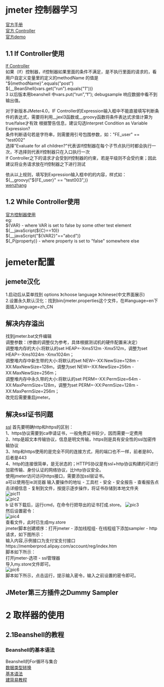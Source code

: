 # jmeter 控制器学习
[官方手册](http://jmeter.apache.org/usermanual/index.html)  
[官方 Controller](http://jmeter.apache.org/usermanual/component_reference.html#)  
[官方demo](https://jmeter.apache.org/demos/)    
## 1.1 If Controller使用  
[If Controller](https://www.jianshu.com/p/1e7a60ae49d1)  
如果（If）控制器，if控制器如果里面的条件不满足，是不执行里面的请求的，看用户自定义变量里的定义的methodName 的值是   
"${methodName}".equals("post")  ${__BeanShell(vars.get("run").equals("1"))}  
3 以后版本用beanshell 中vars.put(“run”,“f”); debugsample 响应数据中看不到输出值。  

对于新版本JMeter4.0，IF Controller的Expression输入框中不能直接填写判断条件的表达式，需要将利用__jexl3函数或__groovy函数将条件表达式求值计算为true/false才有效
根据警告信息，建议勾选Interpret Condition as Variable Expression?  
条件判断语句若是字符串，则需要用引号包围参数，如："FE_user" == "test002"  
选择"Evaluate for all children?"代表该If控制器在每个子节点执行时都会执行一次，不选择则代表If控制器只在入口执行一次  
If Controller之下的请求才会受到If控制器的约束，若是平级则不会受约束；因此建议将业务请求放在If控制器之下进行测试  
  
依从以上规则，填写到Expression输入框中的的内容，样式如：${__groovy("${FE_user}" == "test003",)}  
[wenzhang](https://blog.csdn.net/wx19900503/article/details/79206382)  
## 1.2 While Controller使用   
[官方控制器使用](http://jmeter.apache.org/usermanual/component_reference.html#)  
eg:  
${VAR} - where VAR is set to false by some other test element    
${__javaScript(${C}==10)}  
${__javaScript("${VAR2}"=="abcd")}  
${_P(property)} - where property is set to "false" somewhere else 

# jemeter配置
## jemete汉化 
1.启动后从菜单找到 options 》choose language 》chinese(中文界面展示)  
2.设置永久默认汉化：找到bin/jmeter.properties这个文件，在#language=en下面插入language=zh_CN
 ## 解决内存溢出  
找到jmeter.bat文件编辑    
调整参数：(参数的调整仅为参考，具体根据测试机的硬件配置来决定）  
调整堆内存的大小:将默认的set HEAP=-Xms512m -Xmx512m，调整为set HEAP=-Xms1024m -Xmx1024m；  
调整堆内存中新生带的大小:将默认的set NEW=-XX:NewSize=128m -XX:MaxNewSize=128m，调整为set NEW=-XX:NewSize=256m -XX:MaxNewSize=256m；  
调整堆内存中永久带的大小:将默认的set PERM=-XX:PermSize=64m -XX:MaxPermSize=128m，调整为set PERM=-XX:PermSize=128m -XX:MaxPermSize=256m；  
改完后需要重启jmeter。

## 解决ssl证书问题
[ssl](https://blog.csdn.net/ajiatutu/article/details/79569756)
首先要明确http和https的区别：            
1、https协议需要到ca申请证书，一般免费证书较少，因而需要一定费用          
2、http是超文本传输协议，信息是明文传输，https则是具有安全性的ssl加密传输协议        
3、http和https使用的是完全不同的连接方式，用的端口也不一样，前者是80，后者是443      
4、http的连接很简单，是无状态的；HTTPS协议是有ssl+http协议构建的可进行加密传输、身份认证的网络协议，比http协议安全。  
使用jmeter访问访问https接口，需要添加ssl层证书。      
a可以使用在ie浏览器 输入要操作的地址 - 工具栏 - 安全 - 安全报告 - 查看报告点击详细信息 - 复制到文件，按提示逐步操作，将证书存储到本地文件夹    
![pic11](https://img-blog.csdn.net/20180315161655888?watermark/2/text/Ly9ibG9nLmNzZG4ubmV0L2FqaWF0dXR1/font/5a6L5L2T/fontsize/400/fill/I0JBQkFCMA==/dissolve/70)       
![pic2](https://img-blog.csdn.net/20180315161736230?watermark/2/text/Ly9ibG9nLmNzZG4ubmV0L2FqaWF0dXR1/font/5a6L5L2T/fontsize/400/fill/I0JBQkFCMA==/dissolve/70)     
b 证书下载后，运行cmd，在命令行把导出的证书打成.store。
![pic3](https://img-blog.csdn.net/20180315162029492?watermark/2/text/Ly9ibG9nLmNzZG4ubmV0L2FqaWF0dXR1/font/5a6L5L2T/fontsize/400/fill/I0JBQkFCMA==/dissolve/70)     
然后设置密令：  
![pic4](https://img-blog.csdn.net/20180315162117259?watermark/2/text/Ly9ibG9nLmNzZG4ubmV0L2FqaWF0dXR1/font/5a6L5L2T/fontsize/400/fill/I0JBQkFCMA==/dissolve/70)  
查看文件，此时已生成my.store  
jmeter脚本创建顺序：打开jmeter - 添加线程组- 在线程组下添加sampler - http请求，如下图所示：  
输入内容,示例接口为支付宝支付接口https://memberprod.alipay.com/account/reg/index.htm  
脚本如下所示：  
打开jmeter-选项 - ssl管理器  
导入my.store文件即可。  
![pic6](https://img-blog.csdn.net/20180315162316961?watermark/2/text/Ly9ibG9nLmNzZG4ubmV0L2FqaWF0dXR1/font/5a6L5L2T/fontsize/400/fill/I0JBQkFCMA==/dissolve/70)  
脚本如下所示，点击运行，提示输入密令，输入之前设置的密令即可。 
  
## JMeter第三方插件之Dummy Sampler
# 2 取样器的使用 
## 2.1Beanshell的教程
### Beanshell的基本语法
Beanshell的For循环与集合  
[数据类型转换](https://www.cnblogs.com/chongyou/p/10487853.html)      
[基本语法](https://blog.csdn.net/hujyhfwfh2/article/details/80862134)  
[建简易教程](https://www.cnblogs.com/puresoul/p/5092628.html)  
